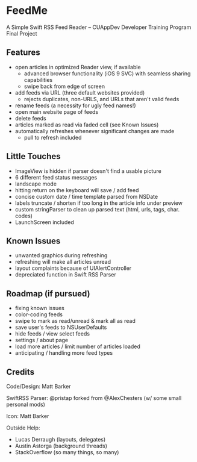 # FeedMe

A Simple Swift RSS Feed Reader – CUAppDev Developer Training Program Final Project

## Features
- open articles in optimized Reader view, if available
	- advanced browser functionality (iOS 9 SVC) with seamless sharing capabilities
	- swipe back from edge of screen
- add feeds via URL (three default websites provided)
	- rejects duplicates, non-URLS, and URLs that aren't valid feeds
- rename feeds (a necessity for ugly feed names!)
- open main website page of feeds
- delete feeds
- articles marked as read via faded cell (see Known Issues)
- automatically refreshes whenever significant changes are made
	- pull to refresh included

## Little Touches
- ImageView is hidden if parser doesn't find a usable picture
- 6 different feed status messages
- landscape mode
- hitting return on the keyboard will save / add feed
- concise custom date / time template parsed from NSDate
- labels truncate / shorten if too long in the article info under preview
- custom stringParser to clean up parsed text (html, urls, tags, char. codes)
- LaunchScreen included

## Known Issues
- unwanted graphics during refreshing
- refreshing will make all articles unread
- layout complaints because of UIAlertController
- depreciated function in Swift RSS Parser

## Roadmap (if pursued)
- fixing known issues
- color-coding feeds
- swipe to mark as read/unread & mark all as read
- save user's feeds to NSUserDefaults
- hide feeds / view select feeds
- settings / about page
- load more articles / limit number of articles loaded
- anticipating / handling more feed types

## Credits

Code/Design: Matt Barker

SwiftRSS Parser: @pristap forked from @AlexChesters (w/ some small personal mods)

Icon: Matt Barker

Outside Help: 
- Lucas Derraugh (layouts, delegates)
- Austin Astorga (background threads)
- StackOverflow (so many things, so many)
